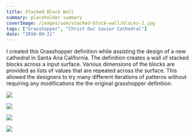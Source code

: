 ```yaml
---
title: Stacked Block Wall
summary: placeholder summary
coverImage: /images/som/stacked-block-wall/blocks-2.jpg
tags: ["Grasshopper", "Christ Our Savior Cathedral"]
date: "2010-09-21"
---
```


I created this Grasshopper definition while assisting the design of a new cathedral in Santa Ana California. The definition creates a wall of stacked blocks across a input surface. Various dimensions of the blocks are provided as lists of values that are repeated across the surface. This allowed the designers to try many different iterations of patterns without requiring any modifications the the original grasshopper definition.

![](/images/som/stacked-block-wall/stacked-blocks.png)

![](/images/som/stacked-block-wall/block-definiiton.png)

![](/images/som/stacked-block-wall/blocks-4.jpg)

![](/images/som/stacked-block-wall/1839.jpg)
